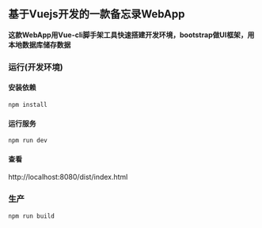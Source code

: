 ## 基于Vuejs开发的一款备忘录WebApp

**这款WebApp用Vue-cli脚手架工具快速搭建开发环境，bootstrap做UI框架，用本地数据库储存数据**

### 运行(开发环境)

#### 安装依赖
```
npm install
```
#### 运行服务
```
npm run dev
```
#### 查看

http://localhost:8080/dist/index.html

### 生产

```
npm run build
```
